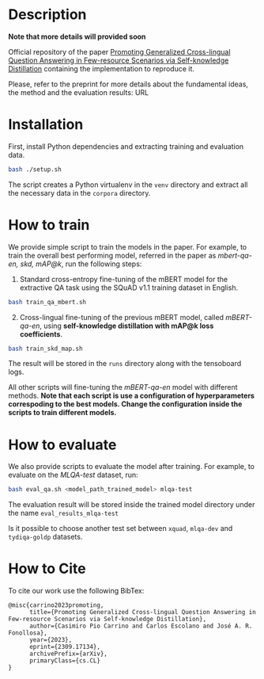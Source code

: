 # Description
**Note that more details will provided soon**

Official repository of the paper [Promoting Generalized Cross-lingual Question Answering in Few-resource Scenarios via Self-knowledge Distillation](https://arxiv.org/abs/2309.17134) containing the implementation to reproduce it. 

Please, refer to the preprint for more details about the fundamental ideas, the method and the evaluation results: URL


# Installation
First, install Python dependencies and extracting training and evaluation data.
```bash
bash ./setup.sh
```
The script creates a Python virtualenv in the `venv` directory and extract all the necessary data in the `corpora` directory.

# How to train
We provide simple script to train the models in the paper. For example, to train the overall best performing model, referred in the paper as _mbert-qa-en, skd, mAP@k_, run the following steps:

1. Standard cross-entropy fine-tuning of the mBERT model for the extractive QA task using the SQuAD v1.1 training dataset in English.
```bash
bash train_qa_mbert.sh
```

2. Cross-lingual fine-tuning of the previous mBERT model, called _mBERT-qa-en_, using **self-knowledge distillation with mAP@k loss coefficients**.
```bash
bash train_skd_map.sh
```

The result will be stored in the `runs` directory along with the tensoboard logs.

All other scripts will fine-tuning the _mBERT-qa-en_ model with different methods.
**Note that each script is use a configuration of hyperparameters correspoding to the best models. Change the configuration inside the scripts to train different models.**

# How to evaluate
We also provide scripts to evaluate the model after training. For example, to evaluate on the _MLQA-test_ dataset, run:

```bash
bash eval_qa.sh <model_path_trained_model> mlqa-test
```

The evaluation result will be stored inside the trained model directory under the name `eval_results_mlqa-test`

Is it possible to choose another test set between `xquad`, `mlqa-dev` and `tydiqa-goldp` datasets.

# How to Cite
To cite our work use the following BibTex:
```
@misc{carrino2023promoting,
      title={Promoting Generalized Cross-lingual Question Answering in Few-resource Scenarios via Self-knowledge Distillation}, 
      author={Casimiro Pio Carrino and Carlos Escolano and José A. R. Fonollosa},
      year={2023},
      eprint={2309.17134},
      archivePrefix={arXiv},
      primaryClass={cs.CL}
}
```
